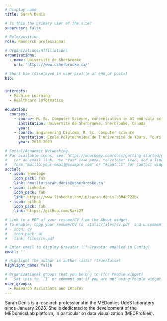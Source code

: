 ```yaml
---
# Display name
title: Sarah Denis

# Is this the primary user of the site?
superuser: false

# Role/position
role: Research professional

# Organizations/Affiliations
organizations:
  - name: Université de Sherbrooke
    url: 'https://www.usherbrooke.ca/'

# Short bio (displayed in user profile at end of posts)
bio: 


interests:
  - Machine Learning
  - Healthcare Informatics

education:
  courses:
    - course: M. Sc. Computer Science, concentration in AI and data science
      institution: Université de Sherbrooke, Sherbrooke, Canada
      year: 
    - course: Engineering Diploma, M. Sc. Computer science
      institution: École Polytechnique de l'Université de Tours, Tours, France
      year: 2018-2023

# Social/Academic Networking
# For available icons, see: https://wowchemy.com/docs/getting-started/page-builder/#icons
#   For an email link, use "fas" icon pack, "envelope" icon, and a link in the
#   form "mailto:your-email@example.com" or "#contact" for contact widget.
social:
  - icon: envelope
    icon_pack: fas
    link: 'mailto:sarah.denis@usherbrooke.ca'
  - icon: linkedin
    icon_pack: fab
    link: https://www.linkedin.com/in/sarah-denis-b384b722b/
  - icon: github
    icon_pack: fab
    link: https://github.com/Sari27

# Link to a PDF of your resume/CV from the About widget.
# To enable, copy your resume/CV to `static/files/cv.pdf` and uncomment the lines below.
# - icon: cv
#   icon_pack: ai
#   link: files/cv.pdf

# Enter email to display Gravatar (if Gravatar enabled in Config)
email: ''

# Highlight the author in author lists? (true/false)
highlight_name: false

# Organizational groups that you belong to (for People widget)
#   Set this to `[]` or comment out if you are not using People widget.
user_groups:
  - Research Assistants and Interns
---
```


  Sarah Denis is a research professional in the MEDomics UdeS laboratory since January 2023.
  She is dedicated to the development of the MEDomicsLab platform, in particular on data visualization (MEDProfiles).
